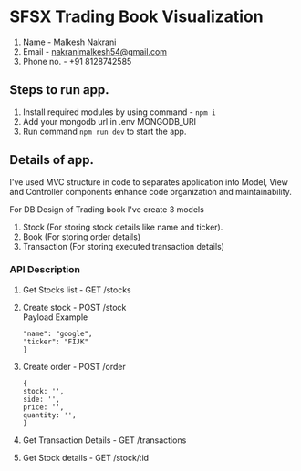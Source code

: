 # SFSX Trading Book Visualization

1. Name - Malkesh Nakrani
2. Email - nakranimalkesh54@gmail.com
3. Phone no. - +91 8128742585

## Steps to run app.

1. Install required modules by using command - `npm i`
2. Add your mongodb url in .env MONGODB_URI
3. Run command `npm run dev` to start the app.

## Details of app.

I've used MVC structure in code to separates application into Model, View and Controller components enhance code organization and maintainability.

For DB Design of Trading book I've create 3 models

1. Stock (For storing stock details like name and ticker).
2. Book (For storing order details)
3. Transaction (For storing executed transaction details)

### API Description

1. Get Stocks list - GET /stocks
2. Create stock - POST /stock <br/>
   Payload Example
   ```{
   "name": "google",
   "ticker": "FIJK"
   }
   ```
3. Create order - POST /order <br />

   ```
   {
   stock: '',
   side: '',
   price: '',
   quantity: '',
   }
   ```

4. Get Transaction Details - GET /transactions
5. Get Stock details - GET /stock/:id

